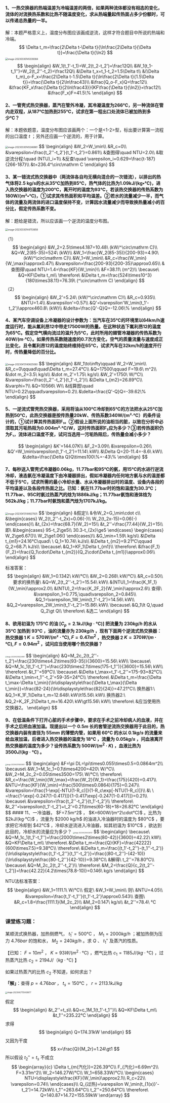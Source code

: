 #### 1、一热交换器的热端温差为冷端温差的两倍，如果两种流体都没有相态的变化，流体的对流换热系数和比热不随温度变化，求从热端量起传热面占多少份额时，可以传递总热量的一半。

解：本题严格意义上，温度分布图应该画成逆流，这样才符合题目中所说的热端和冷端。
$$
\Delta t_m=\frac{2\Delta t-\Delta t}{\ln\frac{2\Delta t}{\Delta t}}=\frac{\Delta t}{\ln2}
$$
<img src="%E4%BD%9C%E4%B8%9A.assets/image-20230330145339384.png" alt="image-20230330145339384" style="zoom:50%;" />
$$
\begin{align}
&W_1(t_1'-t_1)=W_2(t_2-t_2')=\frac12Q\\
&W_1(t_1-t_1'')=W_2(t_2''-t_2)=\frac12Q\\
&\Delta t_x=t_1-t_2=1.5\Delta t\\
&(\Delta t_m)_o-F_x=\frac{2\Delta t-1.5\Delta t}{\ln\frac{2\Delta t}{1.5\Delta t}}=\frac{\Delta t}{2\ln\frac43}\\
&\frac{Q_o-F_x}Q=\frac12\\
&\frac{KF_x\frac{\Delta t}{2\ln\frac43}}{KF\frac{\Delta t}{\ln2}}=\frac12\\
&\frac{F_x}F=41.5\%
\end{align}
$$

#### 2、一管壳式热交换器，蒸汽在管外冷凝，其冷凝温度为266℃，另一种流体在管内走双程，从187℃加热到255℃，试求在第一程出口处流体已被加热到多少℃？

解：本题依题意，温度分布图应该画两个：一个是<1-2>型，标出要计算第一流程的出口温度 $t$ ；另外还应画一个逆流的，用于计算。

<img src="%E4%BD%9C%E4%B8%9A.assets/image-20230330145246861.png" alt="image-20230330145246861" style="zoom: 50%;" />
$$
\begin{align}
&W_2=W_\min\\
&R_c=0\\
&\varepsilon=\frac{t_2''-t_2'}{t_1'-t_2'}=0.861\\
&查图得\quad NTU=2.0\\
&取逆流分程:\quad (NTU)_i=1\\
&反查\quad \varepsilon_i=0.629=\frac{t-187}{266-187}\\
&t=236.4^\circ\mathrm C
\end{align}
$$

#### 3、某一错流式热交换器中（两流体各自均无横向混合的一次错流），以排出的热气体将2.5 kg/s的水从35℃加热到85℃，热气体的比热为1.09kJ/(kg•℃)，进入热交换器的温度为200℃，离开时的温度为93℃，若该热交换器的传热系数为180W/(m²•℃)，①试求其传热面积和平均温差。②若水的流量减少一半，而气体的流量及两流体的进口温度保持不变，计算因水流量减少而导致换热量减小的百分比，假定传热系数不变。

解：题给是错流，所以应该画一个逆流的温度分布图。

<img src="%E4%BD%9C%E4%B8%9A.assets/image-20230330144753658.png" alt="image-20230330144753658" style="zoom:50%;" />

（1）
$$
\begin{align}
&W_2=2.5\times4.187=10.48\ (kW/^\circ\mathrm C)\\
&Q=W_2(85-35)=524\ (kW)\\
&W_1=\frac{W_2(85-35)}{200-93}=4.90\ (kW/^\circ\mathrm C)\\
&W_1=W_\min\\
&R_c=\frac{W_\min}{W_\max}\approx0.47\\
&\varepsilon=\frac{200-93}{200-35}\approx0.65\\
&查图得\quad NTU=1.4=\frac{KF}{W_\min}\\
&F=38.11\ (m^2)\\
\because\ &Q=KF\Delta t_m\\
\therefore\ &\Delta t_m=\frac{524\times10^3}{180\times38.11}=76.39\ (^\circ\mathrm C)
\end{align}
$$
（2）
$$
\begin{align}
&W_2'=5.24\ (kW/^\circ\mathrm C)\\
&R_c=0.935\\
&NTU=1.4\\
&\varepsilon'=0.57\\
&Q'=\varepsilon'W_\min(t_1'-t_2')\approx460.8\ (kW)\\
&\delta=\frac{Q'-Q}Q=-12.06\%
\end{align}
$$

#### 4、某汽车空调设备上冷凝器的设计参数为：当汽车在35℃的环境里以64km/h速度运行时，能从氟利昂12中带走17500W的热量。在这种状态下氟利昂12的温度为65℃。假定空气横向流过的温升为5℃，此时所用的翅管冷凝器的传热系数为40W/(m·℃）。如果传热系数随速度的0.7次方变化，空气的质量流量与速度成正比变化，且令氟利昂12的温度始终维持在65℃，试求汽车在32km/h的速度开行时，传热量降低的百分比。

<img src="%E4%BD%9C%E4%B8%9A.assets/image-20230413140625080.png" alt="image-20230413140625080" style="zoom:50%;" />
$$
\begin{align}
&W_1\to\infty\qquad W_2=W_\min\\
&R_c=0\qquad\quad\Delta t_m=27.4℃\\
&Q=17500\qquad F=19.6\ m^2\\
&\dot m_2=3.5\ kg/s\\
&\dot m_2'=1.75\ kg/s\\
&W_2'=1750\ W/℃\\
&\varepsilon=\frac{t_2''-t_2'}{t_1'-t_2'}\\
&\Delta t_{m2}=26.89℃\\
&\varphi=?\\
&Q=10566\ W\\
&线算图\quad NTU=0.22\qquad\varepsilon=0.2\\
&\delta=\frac{Q'-Q}Q=-39.62\%
\end{align}
$$

#### 5、一逆流式管壳热交换器，采用将油从100℃冷却到65℃的方法把水从25℃加热到50℃，此热交换器是按传热量20kW、传热系数340W/(m²·℃）的条件设计的，①试计算其传热面积F₁。②假设上面所说的油相当的脏，以致在分析中必须取其污垢热阻为0.004m²·℃/W，这时传热面积F₂应为多少？③若传热面积仍为F₁，流体进口温度不变，试问当选用一污垢热阻后，传热量会减小多少？

$$
\begin{align}
&K'=144.07K\\
&F_2=3.09\\
&\varepsilon=0.26\\
&Q'=W_\min\varepsilon(t_1'-t_2')=11.14\ kW\\
&\Delta Q=20-11.4=-8.6\ kW\\
&\delta=\frac{\Delta Q}Q\times100\%=-43\%
\end{align}
$$

#### 7、每秒送入管壳式冷凝器0.06kg，11.77bar和95℃的氨，用15℃的水进行逆流冷却，液态氨在冷凝温度下由冷凝器排出，假如冷凝器内任何地方氨与水的温差都不低于5℃，试求所需的最小冷却水量、水从冷凝器排出时的温度、设备内各段的平均温差以及各段传热面之比。已知：氨在11.77bar时的饱和温度为30.3℃；11.77bar、95C时氨过热蒸汽的焓为1886kJ/kg；11.77bar氨饱和液体焓为562kJ/kg；11.77bar时氨饱和蒸汽焓为1707kJ/kg。

<img src="%E4%BD%9C%E4%B8%9A.assets/image-20230413144627925.png" alt="image-20230413144627925" style="zoom: 50%;" />
$$
\begin{align}
&假定\\
&令W_2=G_\min\cdot c\\
&\begin{cases}
W_2(t_2''-t_2x)=0.06(-)\\
W_2(t_2x-15)=0.06(-)
\end{cases}\\
&t_{2x}=\frac{68.7}{W_2}+15\\
&t_2''=\frac{77.44}{W_2}+15\\
即\ &\begin{cases}
95-t_2\ge5\\
30.3-t_{2x}\ge5
\end{cases}
\begin{cases}
W_2\ge6.67()\\
W_2\ge1.06()
\end{cases}\\
&G_\min=1.59\ kg/s\\
&\Delta t_{m1}=24.16℃\quad\ \ Q_1=10.74\ kJ/s\\
&\Delta t_{m2}=9.21℃\qquad Q_2=68.7\ kJ/s\\
\because\ &Q_1=KF_1\Delta t_{m1}\\
\therefore\ &\frac{F_1}{F_2}=\frac{Q_1\cdot\Delta t_{m2}}{Q_2\cdot\Delta t_{m1}}\approx0.06\\
\end{align}
$$

标准答案：
$$
\begin{align}
&W_1=0.1342\ kW/℃\\
&W_2=0.268\ kW/℃\\
&R_c=0.50\\
要求的换热量\ &Q=W_2(t_2''-t_2')=15.54\ kW\\
&(NTU)_1=\frac{K_1F_1}{W_\min}\approx2.0\\
&(NTU)_2=\frac{K_2F_2}{W_\min}\approx2.6\\
查得\ &\varepsilon_1=0.775,\quad\varepsilon_2=0.845\\
&Q_1=\varepsilon_1W_\min(t_1'-t_2')=14.56\ kW\\
&Q_2=\varepsilon_2W_\min(t_1'-t_2')=15.86\ kW\\
\because\ &Q_1\lt Q,\quad Q_2\gt Q\\
\therefore\ &选二
\end{align}
$$

#### 8、欲用初温为 $175℃$ 的油 $[C_p=2.1kJ/(kg·℃)]$ 把流量为 $230kg/h$ 的水从 $35℃$ 加热到 $93℃$ ，油的流量亦为 $230kg/h$ ，现有下面两个逆流式热交换器：热交换器 1  $K=570 W/(m²\cdot℃),F=0.47 m^2$ ，热交换器 2  $K=370 W/(m\cdot℃),F=0.94m^2$ ，试问应当使用哪个热交换器？

<img src="%E4%BD%9C%E4%B8%9A.assets/image-20230423182228481.png" alt="image-20230423182228481" style="zoom:30%;" />
$$
\begin{align}
&Q=M_2c_2(t_2''-t_2')=\frac{230\times4.2\times(93-35)}{3600}=15.56\ kW\\
\because\ &Q=M_1c_1(t_1'-t_1'')=\frac{230\times2.1\times(175-t_1'')}{3600}=15.56\ kW\\
\therefore\ &t_1''=59℃\\
\because\ &\Delta t_\max=t_1'-t_2''=175-93=82℃\\
&\Delta t_\min=t_1''-t_2'=59-35=24℃\\
\therefore\ &\Delta t_m=\frac{\Delta t_\max-\Delta t_\min}{\ln\displaystyle\frac{\Delta t_\max}{\Delta t_\min}}=\frac{82-24}{\ln\displaystyle\frac{82}{24}}=47.21℃\\
换热器1:\ &Q_1=K_1F_1\Delta t_m=12.648\ kW\lt15.56\ kW\\
换热器2:\ &Q_2=K_2F_2\Delta t_m=16.420\ kW\gt15.56\ kW\\
\therefore\ &应当使用热交换器2。
\end{align}
$$

#### 9、在低温条件下打开心脏的手术步骤中，要求在手术之前冷却病人的血液，并在手术之后把血液加温。现提出以一个 $0.5m$ 长的套管逆流热交换器用于此目的，热交换器内装有直径为 $55mm$ 的薄壁内管，如果用 $60℃$ 的水以 $0.1kg/s$ 的流量来给血液加温，后者进入热交换器的温度为 $18℃$ ，流量为 $0.05kg/s$ ，问血液离开热交换器的温度为多少？设传热系数为 $500 W/(m^2·K)$ ，血液比热为 $3500J/(kg·℃)$ 。

<img src="%E4%BD%9C%E4%B8%9A.assets/image-20230423155655961.png" alt="image-20230423155655961" style="zoom:30%;" />
$$
\begin{align}
&F=\pi DL=\pi\times0.055\times0.5=0.0864m^2\\
\because\ &W_1=M_1c_1=0.1\times4200=420\ W/℃\\
&W_2=M_2c_2=0.05\times3500=175\ W/℃\\
\therefore\ &R_c=\frac{W_\min}{W_\max}=\frac{W_2}{W_1}=\frac{175}{420}=0.417\\
&NTU=\frac{KF}{W_\min}=\frac{500\times0.0864}{175}=0.247\\
&\varepsilon=\frac{1-\exp[-NTU(1-R_c)]}{1-R_c\exp[-NTU(1-R_c)]}\\
&\ \ =\frac{1-\exp[-0.247(1-0.417)]}{1-0.417\exp[-0.247(1-0.417)]}=0.21\\
\because\ &\varepsilon=\frac{t_2''-t_2'}{t_1'-t_2'}\\
\therefore\ &t_2''=\varepsilon(t_1'-t_2')+t_2'=0.21\times(60-18)+18=26.82℃
\end{align}
$$
#### 11、一冷油器， $F=7.5m^2$ ， $K=600W/(m^2\cdot℃)$ 。比热为 $2kJ/(kg·℃)$ ，流量为 $2000 kg/h$ 的油进入冷油器时的温度为 $80℃$ ，要求把它冷却到 $42℃$ ，冷却水逆流进入冷油器，如其初温为 $10℃$ ，欲达到此目的，冷却水的流量应为多少？

<img src="%E4%BD%9C%E4%B8%9A.assets/image-20230423164238707.png" alt="image-20230423164238707" style="zoom:30%;" />
$$
\begin{align}
\because\ &Q=M_1c_1(t_1'-t_1'')=\frac{2000\times2\times(80-42)}{3600}=42.22\ kW\\
&Q=KF\Delta t_m\\
\therefore\ &\Delta t_m=\frac{Q}{KF}=\frac{42222}{600\times7.5}=9.38℃\\
\therefore\ &\Delta t_m=\frac{(t_1'-t_2'')-(t_1''-t_2')}{\ln\displaystyle\frac{t_1'-t_2''}{t_1''-t_2'}}=\frac{(80-t_2'')-(42-10)}{\ln\displaystyle\frac{80-t_2''}{42-10}}=9.38℃\\
&解得\ t_2''=78.80℃\\
\because\ &Q=M_2c_2(t_2''-t_2')\\
\therefore\ &M_2=\frac{Q}{c_2(t_2''-t_2')}=\frac{42.22}{4.2\times(78.8-10)}=0.146\ kg/s
\end{align}
$$

NTU法标准答案：
$$
\begin{align}
&W_1=1111.1\ W/℃\\
假定\ &W_1=W_\min\\
则\ &NTU=4.05\\
&\varepsilon=\frac{t_1'-t_1''}{t_1'-t_2'}\approx0.543\\
查图\ &R_c=1.8=\frac{1111.1}{M_2c_2}\\
&M_2=0.147\ kg/s\\
&t_2''=78.4\ ℃
\end{align}
$$

### 课堂练习题：

某顺流式换热器，加热侧燃气， $t_1'=500℃$ ， $M_1=2000kg/h$ ；被加热侧为压力 $4.76bar$ 的饱和水， $M_2=240kg/h$ 。求 $Q$ 、 $t_1''$ 及蒸汽的性质。

【已知： $F=10m^2$ ， $K=93 W/(m^2·℃)$ ，燃气比热 $c_1=1185J/(kg·℃)$ ，过热蒸汽比热 $c_2=2194 J/（kg·℃)$ 】

如果过热蒸汽的比热 $c_2$ 不知道，如何求出？

**「解」**：查得 $p=4.76bar$ ， $t_s=150℃$ ， $r=2113.1kJ/kg$ 

<img src="%E4%BD%9C%E4%B8%9A.assets/image-20230427155438877.png" alt="image-20230427155438877" style="zoom:40%;" />

假定
$$
\begin{align}
&t_2''=t_s\\
&Q=c_1M_1(t_1'-t_1'')\\
&Q=KF\Delta t_m\\
&t_1''=235.22℃
\end{align}
$$
求得
$$
\begin{align}
Q=174.31kW
\end{align}
$$
又因为干度
$$
x=\frac{Q}{M_2r}=1.24\gt1
$$
所以假设 $t_2''=t_s$ 不成立
$$
\begin{array}{c}
\Delta t_{m(汽化)}=226.39℃\\
F_{汽化}=6.69m^2\\
F=3.31m^2\\
W_2=146.27W/℃\\
W_1=658.33W/℃\\
\begin{cases}
	NTU=\displaystyle\frac{KF}{W_\min}\approx2.1\\
	R_c=22\\
	\varepsilon=0.74\\
\end{cases}\\
Q_{过热}=\varepsilon W_\min(t_{1(x)}'-t_2')=14.72kW\\
t_1''=263.64℃\\
t_2''=250.64℃\\
\therefore\ Q=140.87+14.72=155.59kW
\end{array}
$$
